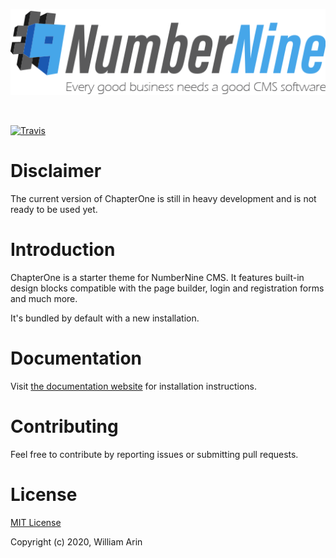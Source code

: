 ![NumberNine Logo](./assets/images/NumberNine512_slogan.png)

<br>

[![Travis](https://travis-ci.com/numberninecms/chapterone.svg?branch=master)](https://travis-ci.com/numberninecms/chapterone)

# Disclaimer

The current version of ChapterOne is still in heavy development and is not ready to be used yet.

# Introduction

ChapterOne is a starter theme for NumberNine CMS.
It features built-in design blocks compatible with the page builder, login and registration forms and much more.

It's bundled by default with a new installation.

# Documentation

Visit [the documentation website](https://numberninecms.github.io/) for installation instructions.

# Contributing

Feel free to contribute by reporting issues or submitting pull requests.

# License

[MIT License](LICENSE)

Copyright (c) 2020, William Arin
